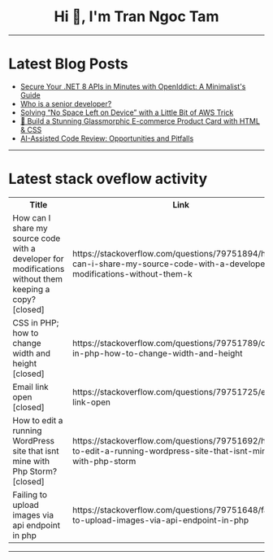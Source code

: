 <h1 align="center">Hi 👋, I'm Tran Ngoc Tam</h1>

---

# Latest Blog Posts 
<!-- BLOG-POST-LIST:START -->
- [Secure Your .NET 8 APIs in Minutes with OpenIddict: A Minimalist&#39;s Guide](https://dev.to/abdecoder/secure-your-net-8-apis-in-minutes-with-openiddict-a-minimalists-guide-2bog)
- [Who is a senior developer?](https://dev.to/dobrenteiistvan/who-is-a-senior-developer-5di8)
- [Solving “No Space Left on Device” with a Little Bit of AWS Trick](https://dev.to/lovestaco/solving-no-space-left-on-device-with-a-little-bit-of-aws-trick-ced)
- [🚀 Build a Stunning Glassmorphic E-commerce Product Card with HTML &amp; CSS](https://dev.to/safdarali25/build-a-stunning-glassmorphic-e-commerce-product-card-with-html-css-3e9b)
- [AI-Assisted Code Review: Opportunities and Pitfalls](https://dev.to/dixitgurv/ai-assisted-code-review-opportunities-and-pitfalls-llp)
<!-- BLOG-POST-LIST:END -->

---

# Latest stack oveflow activity
<table>
  <tr><th>Title</th><th>Link</th></tr>
  <!-- STACKOVERFLOW:START --><tr><td>How can I share my source code with a developer for modifications without them keeping a copy? [closed]</td><td>https://stackoverflow.com/questions/79751894/how-can-i-share-my-source-code-with-a-developer-for-modifications-without-them-k</td></tr><tr><td>CSS in PHP; how to change width and height [closed]</td><td>https://stackoverflow.com/questions/79751789/css-in-php-how-to-change-width-and-height</td></tr><tr><td>Email link open [closed]</td><td>https://stackoverflow.com/questions/79751725/email-link-open</td></tr><tr><td>How to edit a running WordPress site that isnt mine with Php Storm? [closed]</td><td>https://stackoverflow.com/questions/79751692/how-to-edit-a-running-wordpress-site-that-isnt-mine-with-php-storm</td></tr><tr><td>Failing to upload images via api endpoint in php</td><td>https://stackoverflow.com/questions/79751648/failing-to-upload-images-via-api-endpoint-in-php</td></tr><!-- STACKOVERFLOW:END -->
</table>

---


